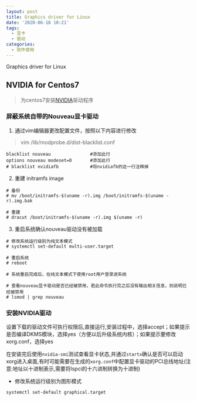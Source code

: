 ```yaml
---
layout: post
title: Graphics driver for Linux
date: '2020-06-18 10:21'
tags:
  - 显卡
  - 驱动
categories:
  - 软件使用
---
```


Graphics driver for Linux

<!--more-->


## NVIDIA for Centos7

> 为centos7安装[NVIDIA](https://www.nvidia.cn/Download/index.aspx?lang=cn)驱动程序

### 屏蔽系统自带的Nouveau显卡驱动

1. 通过vim编辑器更改配置文件，按照以下内容进行修改

> vim /lib/modprobe.d/dist-blacklist.conf

```
blacklist nouveau               #添加此行
options nouveau modeset=0       #添加此行
# blacklist nvidiafb            #将nvidiafb的这一行注释掉
```

2. 重建 initramfs image

```
# 备份
# mv /boot/initramfs-$(uname -r).img /boot/initramfs-$(uname -r).img.bak

# 重建
# dracut /boot/initramfs-$(uname -r).img $(uname -r)
```

3. 重启系统确认nouveau驱动没有被加载

```
# 修改系统运行级别为纯文本模式
# systemctl set-default multi-user.target

# 重启系统
# reboot

# 系统重启完成后，在纯文本模式下使用root用户登录进系统

# 查看nouveau显卡驱动是否已经被禁用，若此命令执行完之后没有输出相关信息，则说明已经被禁用
# lsmod | grep nouveau
```

### 安装NVIDIA驱动

设置下载的驱动文件可执行权限后,直接运行,安装过程中，选择accept；如果提示是否编译DKMS模块，选择yes（方便以后升级系统内核）；如果提示要修改xorg.conf，选择yes

在安装完后使用`nvidia-smi`测试查看显卡状态,并通过`startx`确认是否可以启动xorg进入桌面,有时可能需要在生成的`xorg.conf`中配置显卡驱动的PCI总线地址(注意:地址以十进制表示,需要将lspci的十六进制转换为十进制)

- 修改系统运行级别为图形模式
```
systemctl set-default graphical.target
```
